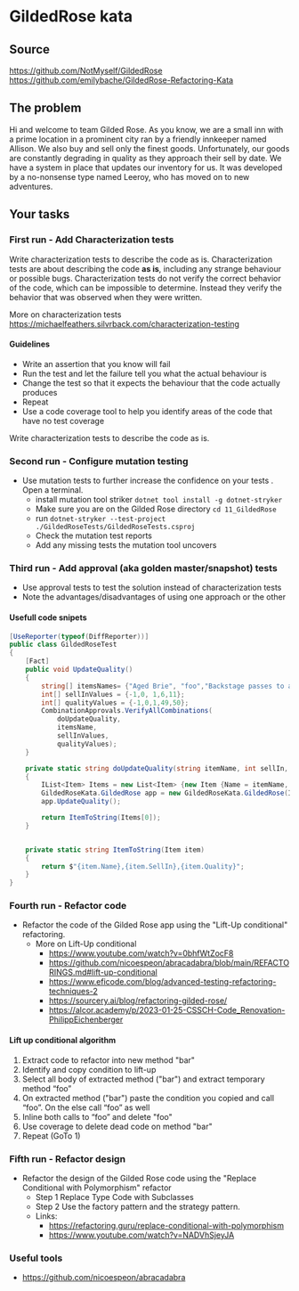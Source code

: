 # GildedRose kata

## Source

<https://github.com/NotMyself/GildedRose>
<https://github.com/emilybache/GildedRose-Refactoring-Kata>

## The problem

Hi and welcome to team Gilded Rose. As you know, we are a small inn with a prime location in a prominent city ran by a friendly innkeeper named Allison. We also buy and sell only the finest goods. Unfortunately, our goods are constantly degrading in quality as they approach their sell by date. We have a system in place that updates our inventory for us. It was developed by a no-nonsense type named Leeroy, who has moved on to new adventures.

## Your tasks

### First run - Add Characterization tests

Write characterization tests to describe the code as is.
Characterization tests are about describing the code **as is**, including any strange behaviour or possible bugs.
Characterization tests do not verify the correct behavior of the code, which can be impossible to determine.
Instead they verify the behavior that was observed when they were written.

More on characterization tests <https://michaelfeathers.silvrback.com/characterization-testing>

#### Guidelines

- Write an assertion that you know will fail
- Run the test and let the failure tell you what the actual behaviour is
- Change the test so that it expects the behaviour that the code actually produces
- Repeat
- Use a code coverage tool to help you identify areas of the code that have no test coverage

Write characterization tests to describe the code as is.

### Second run - Configure mutation testing

- Use mutation tests to further increase the confidence on your tests
  . Open a terminal.
  - install mutation tool striker `dotnet tool install -g dotnet-stryker`
  - Make sure you are on the Gilded Rose directory `cd 11_GildedRose`
  - run `dotnet-stryker --test-project ./GildedRoseTests/GildedRoseTests.csproj`
  - Check the mutation test reports
  - Add any missing tests the mutation tool uncovers

### Third run - Add approval (aka golden master/snapshot) tests

- Use approval tests to test the solution instead of characterization tests
- Note the advantages/disadvantages of using one approach or the other

#### Usefull code snipets

```csharp
[UseReporter(typeof(DiffReporter))]
public class GildedRoseTest
{
    [Fact]
    public void UpdateQuality()
    {
        string[] itemsNames= {"Aged Brie", "foo","Backstage passes to a TAFKAL80ETC concert","Sulfuras, Hand of Ragnaros"};
        int[] sellInValues = {-1,0, 1,6,11};
        int[] qualityValues = {-1,0,1,49,50};
        CombinationApprovals.VerifyAllCombinations(
            doUpdateQuality,
            itemsName,
            sellInValues,
            qualityValues);
    }

    private static string doUpdateQuality(string itemName, int sellIn, int quality)
    {
        IList<Item> Items = new List<Item> {new Item {Name = itemName, SellIn = sellIn, Quality = quality}};
        GildedRoseKata.GildedRose app = new GildedRoseKata.GildedRose(Items);
        app.UpdateQuality();

        return ItemToString(Items[0]);
    }


    private static string ItemToString(Item item)
    {
        return $"{item.Name},{item.SellIn},{item.Quality}";
    }
}
```

### Fourth run - Refactor code

- Refactor the code of the Gilded Rose app using the "Lift-Up conditional" refactoring.
  - More on Lift-Up conditional
    - <https://www.youtube.com/watch?v=0bhfWtZocF8>
    - <https://github.com/nicoespeon/abracadabra/blob/main/REFACTORINGS.md#lift-up-conditional>
    - <https://www.eficode.com/blog/advanced-testing-refactoring-techniques-2>
    - <https://sourcery.ai/blog/refactoring-gilded-rose/>
    - <https://alcor.academy/p/2023-01-25-CSSCH-Code_Renovation-PhilippEichenberger>

#### Lift up conditional algorithm

1. Extract code to refactor into new method "bar"
2. Identify and copy condition to lift-up
3. Select all body of extracted method ("bar") and extract temporary method “foo”
4. On extracted method ("bar") paste the condition you copied and call “foo”. On the else call “foo” as well
5. Inline both calls to “foo” and delete "foo"
6. Use coverage to delete dead code on method "bar"
7. Repeat (GoTo 1)

### Fifth run - Refactor design

- Refactor the design of the Gilded Rose code using the "Replace Conditional with Polymorphism" refactor
  - Step 1 Replace Type Code with Subclasses
  - Step 2 Use the factory pattern and the strategy pattern.
  - Links:
    - <https://refactoring.guru/replace-conditional-with-polymorphism>
    - <https://www.youtube.com/watch?v=NADVhSjeyJA>

### Useful tools

- <https://github.com/nicoespeon/abracadabra>
